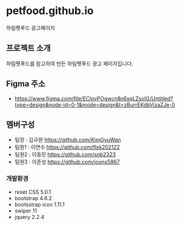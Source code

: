# petfood.github.io
 하림펫푸드 광고페이지

## 프로젝트 소개
 하림펫푸드를 참고하여 만든 하림펫푸드 광고 페이지입니다.

## Figma 주소
 * https://www.figma.com/file/EClovPOgwcn8n6xqLZsvIG/Untitled?type=design&node-id=0-1&mode=design&t=zBurrEKdbVizaZJe-0

## 멤버구성
 - 팀장  : 김규완 https://github.com/KimGyuWan
 - 팀원1 : 이연수 https://github.com/flxk202122
 - 팀원2 : 이동민 https://github.com/snb2323
 - 팀원3 : 이준성 https://github.com/joons5967

### 개발환경
 - reset CSS 5.0.1
 - bootstrap 4.6.2
 - bootsstrap icon 1.11.1
 - swiper 11
 - jquery 2.2.4